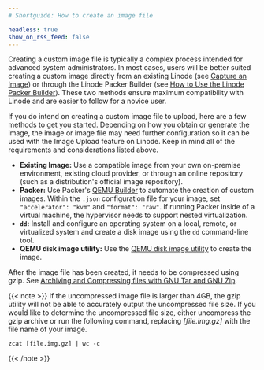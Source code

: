 ```yaml
---
# Shortguide: How to create an image file

headless: true
show_on_rss_feed: false
---
```


Creating a custom image file is typically a complex process intended for advanced system administrators. In most cases, users will be better suited creating a custom image directly from an existing Linode (see [Capture an Image](/docs/products/tools/images/guides/capture-an-image/)) or through the Linode Packer Builder (see [How to Use the Linode Packer Builder](/docs/guides/how-to-use-linode-packer-builder/)). These two methods ensure maximum compatibility with Linode and are easier to follow for a novice user.

If you do intend on creating a custom image file to upload, here are a few methods to get you started. Depending on how you obtain or generate the image, the image or image file may need further configuration so it can be used with the Image Upload feature on Linode. Keep in mind all of the requirements and considerations listed above.

- **Existing Image:** Use a compatible image from your own on-premise environment, existing cloud provider, or through an online repository (such as a distribution's official image repository).
- **Packer:** Use Packer's [QEMU Builder](https://www.packer.io/docs/builders/qemu) to automate the creation of custom images. Within the `.json` configuration file for your image, set `"accelerator": "kvm"` and `"format": "raw"`. If running Packer inside of a virtual machine, the hypervisor needs to support nested virtualization.
- **`dd`:** Install and configure an operating system on a local, remote, or virtualized system and create a disk image using the `dd` command-line tool.
- **QEMU disk image utility:** Use the [QEMU disk image utility](https://qemu-project.gitlab.io/qemu/tools/qemu-img.html) to create the image.

After the image file has been created, it needs to be compressed using gzip. See [Archiving and Compressing files with GNU Tar and GNU Zip](/docs/guides/archiving-and-compressing-files-with-gnu-tar-and-gnu-zip/).


{{< note >}}
If the uncompressed image file is larger than 4GB, the gzip utility will not be able to accurately output the uncompressed file size. If you would like to determine the uncompressed file size, either uncompress the gzip archive or run the following command, replacing *[file.img.gz]* with the file name of your image.

    zcat [file.img.gz] | wc -c
{{< /note >}}